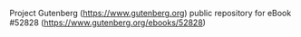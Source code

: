 Project Gutenberg (https://www.gutenberg.org) public repository for
eBook #52828 (https://www.gutenberg.org/ebooks/52828)
